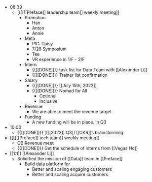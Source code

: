 - 08:39
    - [[[[[[Preface]] leadership team]] weekly meeting]]
        - Promotion
            - Han
            - Anton
            - Annie
        - Meta
            - PIC: Daisy
            - 7/28 Symposium
            - Tee
            - VR experience in 1/F - 2/F
        - Intern
            - {{[[DONE]]}}  task list for Data Team with [[Alexander Li]]
            - {{[[DONE]]}}  Trainer list confirmation
        - Salary
            - {{[[DONE]]}}  [[July 15th, 2022]] 
            - {{[[DONE]]}}  Nomad for All
                - Optional
                - Inclusive
        - Revenue
            - We are able to meet the revenue target
        - Funding
            - A new funding will be in place. in Q3
- 10:00
    - {{[[DONE]]}}  [[[[2022]] Q3]] [[OKR]]s brainstorming
- [[[[[[Preface]] tech team]] weekly meeting]]
    - Q2 Revenue meet
    - {{[[DONE]]}} Get the schedule of interns from [[Vegas Ho]]
- [[1:1]] [[Alexander Li]]
    - Solidified the mission of [[Data]] team in [[Preface]]
        - Build data platform for
            - Better and scaling engaging customers
            - Better and scaling acquire customers
